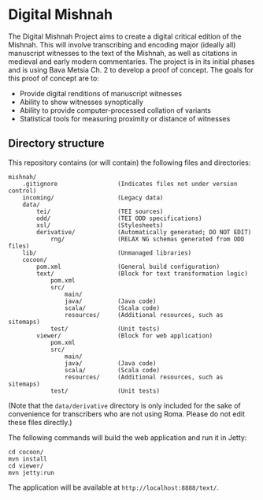 Digital Mishnah
===============

The Digital Mishnah Project aims to create a digital critical edition of the
Mishnah. This will involve transcribing and encoding major (ideally all)
manuscript witnesses to the text of the Mishnah, as well as citations in
medieval and early modern commentaries. The project is in its initial phases
and is using Bava Metsia Ch. 2 to develop a proof of concept. The goals for
this proof of concept are to:

* Provide digital renditions of manuscript witnesses
* Ability to show witnesses synoptically
* Ability to provide computer-processed collation of variants
* Statistical tools for measuring proximity or distance of witnesses

Directory structure
-------------------

This repository contains (or will contain) the following files and
directories:

    mishnah/
        .gitignore                 (Indicates files not under version control)
        incoming/                  (Legacy data)
        data/
            tei/                   (TEI sources)
            odd/                   (TEI ODD specifications)
            xsl/                   (Stylesheets)
            derivative/            (Automatically generated; DO NOT EDIT)
                rng/               (RELAX NG schemas generated from ODD files)
        lib/                       (Unmanaged libraries)
        cocoon/
            pom.xml                (General build configuration)
            text/                  (Block for text transformation logic)
                pom.xml
                src/
                    main/   
                    java/          (Java code)
                    scala/         (Scala code)
                    resources/     (Additional resources, such as sitemaps)
                test/              (Unit tests)
            viewer/                (Block for web application)
                pom.xml
                src/
                    main/   
                    java/          (Java code)
                    scala/         (Scala code)
                    resources/     (Additional resources, such as sitemaps)
                test/              (Unit tests)

(Note that the `data/derivative` directory is only included for the sake of
convenience for transcribers who are not using Roma. Please do not edit these
files directly.)

The following commands will build the web application and run it in Jetty:

    cd cocoon/
    mvn install
    cd viewer/
    mvn jetty:run

The application will be available at `http://localhost:8888/text/`.

